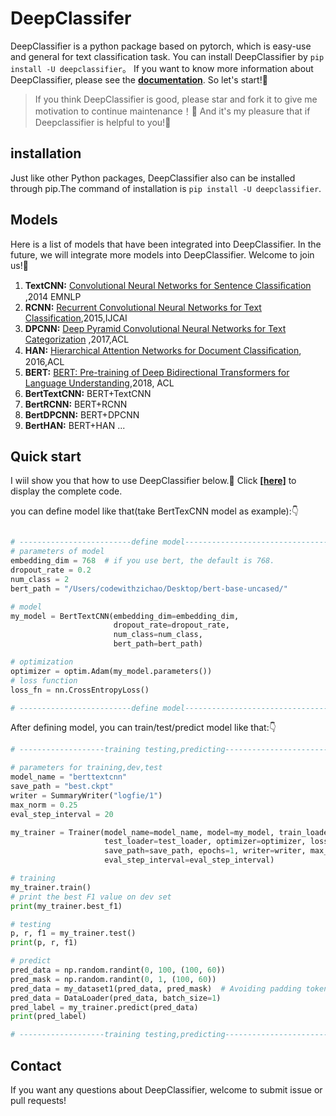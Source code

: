 # **DeepClassifer** 
DeepClassifier is a python package based on pytorch, which is easy-use and general for text classification task. You can install DeepClassifier by `pip install -U deepclassifier`。
If you want to know more information about DeepClassifier, please see the [**documentation**](https://deepclassifier.readthedocs.io/en/latest/). So let's start!🤩
> If you think DeepClassifier is good, please star and fork it to give me motivation to continue maintenance！🤩 And it's my pleasure that if Deepclassifier is helpful to you!🥰

## **installation**
Just like other Python packages, DeepClassifier also can be installed through pip.The command of installation is `pip install -U deepclassifier`.
## **Models**
Here is a list of models that have been integrated into DeepClassifier. In the future, we will integrate more models into DeepClassifier. Welcome to join us!🤩
1. **TextCNN:** [Convolutional Neural Networks for Sentence Classiﬁcation](https://www.aclweb.org/anthology/D14-1181.pdf) ,2014 EMNLP
2. **RCNN:** [Recurrent Convolutional Neural Networks for Text Classification](https://www.deeplearningitalia.com/wp-content/uploads/2018/03/Recurrent-Convolutional-Neural-Networks-for-Text-Classification.pdf),2015,IJCAI
3. **DPCNN:** [Deep Pyramid Convolutional Neural Networks for Text Categorization](https://ai.tencent.com/ailab/media/publications/ACL3-Brady.pdf) ,2017,ACL
4. **HAN:** [Hierarchical Attention Networks for Document Classiﬁcation](https://www.aclweb.org/anthology/N16-1174.pdf), 2016,ACL
5. **BERT:** [BERT: Pre-training of Deep Bidirectional Transformers for Language Understanding](https://arxiv.org/pdf/1810.04805.pdf),2018, ACL
6. **BertTextCNN:** BERT+TextCNN
7. **BertRCNN:** BERT+RCNN
8. **BertDPCNN:** BERT+DPCNN
9. **BertHAN:** BERT+HAN
...
   
## Quick start
I wiil show you that how to use DeepClassifier below.🥰 Click [**[here]**]() to display the complete code.

you can define model like that(take BertTexCNN model as example):👇
```python

# -------------------------define model--------------------------------#
# parameters of model
embedding_dim = 768  # if you use bert, the default is 768.
dropout_rate = 0.2
num_class = 2
bert_path = "/Users/codewithzichao/Desktop/bert-base-uncased/"

# model
my_model = BertTextCNN(embedding_dim=embedding_dim,
                       dropout_rate=dropout_rate,
                       num_class=num_class,
                       bert_path=bert_path)

# optimization
optimizer = optim.Adam(my_model.parameters())
# loss function
loss_fn = nn.CrossEntropyLoss()

# -------------------------define model--------------------------------#

```
After defining model, you can train/test/predict model like that:👇
```python
# -------------------training testing,predicting-----------------------#

# parameters for training,dev,test
model_name = "berttextcnn"
save_path = "best.ckpt"
writer = SummaryWriter("logfie/1")
max_norm = 0.25
eval_step_interval = 20

my_trainer = Trainer(model_name=model_name, model=my_model, train_loader=train_loader, dev_loader=dev_loader,
                     test_loader=test_loader, optimizer=optimizer, loss_fn=loss_fn,
                     save_path=save_path, epochs=1, writer=writer, max_norm=max_norm,
                     eval_step_interval=eval_step_interval)

# training
my_trainer.train()
# print the best F1 value on dev set
print(my_trainer.best_f1)

# testing
p, r, f1 = my_trainer.test()
print(p, r, f1)

# predict
pred_data = np.random.randint(0, 100, (100, 60))
pred_mask = np.random.randint(0, 1, (100, 60))
pred_data = my_dataset1(pred_data, pred_mask)  # Avoiding padding token to participate in gradient calculation
pred_data = DataLoader(pred_data, batch_size=1)
pred_label = my_trainer.predict(pred_data)
print(pred_label)

# -------------------training testing,predicting-----------------------#
```

## **Contact**
If you want any questions about DeepClassifier, welcome to submit issue or pull requests!
